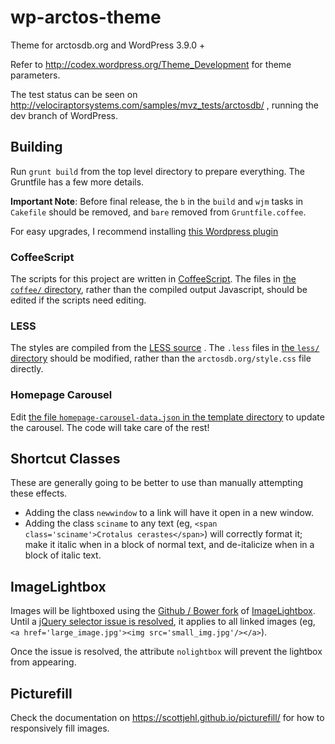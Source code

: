 wp-arctos-theme
===============

Theme for arctosdb.org and WordPress 3.9.0 +

Refer to http://codex.wordpress.org/Theme_Development for theme parameters.

The test status can be seen on http://velociraptorsystems.com/samples/mvz_tests/arctosdb/ , running the dev branch of WordPress.

## Building

Run `grunt build` from the top level directory to prepare everything. The Gruntfile has a few more details.

**Important Note**: Before final release, the `b` in the `build` and `wjm` tasks in `Cakefile` should be removed, and `bare` removed from `Gruntfile.coffee`.

For easy upgrades, I recommend installing [this Wordpress plugin](https://wordpress.org/plugins/easy-theme-and-plugin-upgrades/)

### CoffeeScript

The scripts for this project are written in [CoffeeScript](http://coffeescript.org/). The files in [the `coffee/` directory](coffee/), rather than the compiled output Javascript, should be edited if the scripts need editing.

### LESS

The styles are compiled from the [LESS source](http://lesscss.org/features/#features-overview-feature) . The `.less` files in [the `less/` directory](less/) should be modified, rather than the `arctosdb.org/style.css` file directly.

### Homepage Carousel

Edit [the file `homepage-carousel-data.json` in the template directory](arctosdb.org/homepage-carousel-data.json) to update the carousel. The code will take care of the rest!

## Shortcut Classes

These are generally going to be better to use than manually attempting these effects.

- Adding the class `newwindow` to a link will have it open in a new window.
- Adding the class `sciname` to any text (eg, `<span class='sciname'>Crotalus cerastes</span>`) will correctly format it; make it italic when in a block of normal text, and de-italicize when in a block of italic text.



## ImageLightbox

Images will be lightboxed using the [Github / Bower fork](https://github.com/victorhaggqvist/touch-imagelightbox) of [ImageLightbox](http://osvaldas.info/image-lightbox-responsive-touch-friendly). Until a [jQuery selector issue is resolved](https://github.com/victorhaggqvist/touch-imagelightbox/issues/1), it applies to all linked images (eg, `<a href='large_image.jpg'><img src='small_img.jpg'/></a>`).

Once the issue is resolved, the attribute `nolightbox` will prevent the lightbox from appearing.

## Picturefill

Check the documentation on https://scottjehl.github.io/picturefill/ for how to responsively fill images.
